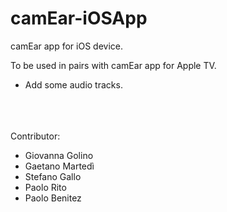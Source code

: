 # camEar-iOSApp
camEar app for iOS device.

To be used in pairs with camEar app for Apple TV.
- Add some audio tracks.

\
\
\
Contributor:
- Giovanna Golino
- Gaetano Martedì
- Stefano Gallo
- Paolo Rito
- Paolo Benitez
